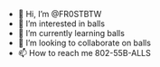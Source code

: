 - 👋 Hi, I’m @FR0STBTW
- 👀 I’m interested in balls
- 🌱 I’m currently learning balls
- 💞️ I’m looking to collaborate on balls
- 📫 How to reach me 802-55B-ALLS

<!---
FR0STBTW/FR0STBTW is a ✨ special ✨ repository because its `README.md` (this file) appears on your GitHub profile.
You can click the Preview link to take a look at your changes.
--->
